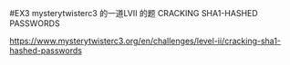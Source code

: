 #EX3
mysterytwisterc3 的一道LVII 的题
CRACKING SHA1-HASHED PASSWORDS

https://www.mysterytwisterc3.org/en/challenges/level-ii/cracking-sha1-hashed-passwords